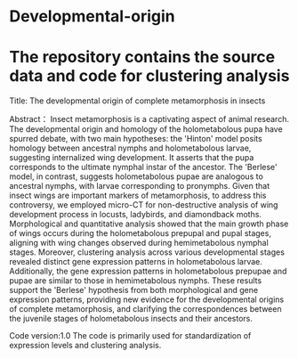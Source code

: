 # Developmental-origin
# The repository contains the source data and code for clustering analysis

Title:
The developmental origin of complete metamorphosis in insects

Abstract：
Insect metamorphosis is a captivating aspect of animal research. The developmental origin and homology of the holometabolous pupa have spurred debate, with two main hypotheses: the 'Hinton' model posits homology between ancestral nymphs and holometabolous larvae, suggesting internalized wing development. It asserts that the pupa corresponds to the ultimate nymphal instar of the ancestor. The 'Berlese' model, in contrast, suggests holometabolous pupae are analogous to ancestral nymphs, with larvae corresponding to pronymphs. Given that insect wings are important markers of metamorphosis, to address this controversy, we employed micro-CT for non-destructive analysis of wing development process in locusts, ladybirds, and diamondback moths. Morphological and quantitative analysis showed that the main growth phase of wings occurs during the holometabolous prepupal and pupal stages, aligning with wing changes observed during hemimetabolous nymphal stages. Moreover, clustering analysis across various developmental stages revealed distinct gene expression patterns in holometabolous larvae. Additionally, the gene expression patterns in holometabolous prepupae and pupae are similar to those in hemimetabolous nymphs. These results support the 'Berlese' hypothesis from both morphological and gene expression patterns, providing new evidence for the developmental origins of complete metamorphosis, and clarifying the correspondences between the juvenile stages of holometabolous insects and their ancestors.

Code version:1.0
The code is primarily used for standardization of expression levels and clustering analysis.
